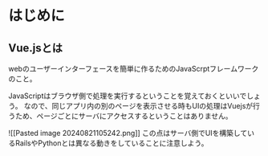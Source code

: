 # はじめに
## Vue.jsとは
webのユーザーインターフェースを簡単に作るためのJavaScrptフレームワークのこと。

JavaScriptはブラウザ側で処理を実行するということを覚えておくといいでしょう。
なので、同じアプリ内の別のページを表示させる時もUIの処理はVuejsが行うため、ページごとにサーバにアクセスするということはありません。

![[Pasted image 20240821105242.png]]
この点はサーバ側でUIを構築しているRailsやPythonとは異なる動きをしていることに注意しよう。

